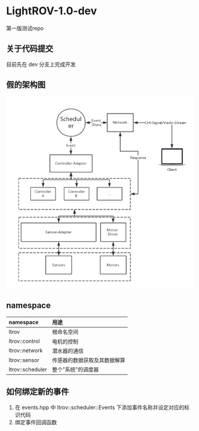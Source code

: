 # LightROV-1.0-dev
第一版测试repo

## 关于代码提交
目前先在 dev 分支上完成开发

## 假的架构图
!["假的架构图"](./images/架构图.png)

## namespace
| namespace       | 用途 |
| :------------   | :----- |
| ltrov           | 根命名空间 |
| ltrov::control  | 电机的控制 |
| ltrov::network  | 潜水器的通信 |
| ltrov::sensor   | 传感器的数据获取及其数据解算 |
| ltrov::scheduler| 整个"系统"的调度器 |

## 如何绑定新的事件
1. 在 events.hpp 中 ltrov::scheduler::Events 下添加事件名称并设定对应的标识代码
2. 绑定事件回调函数
```

```
